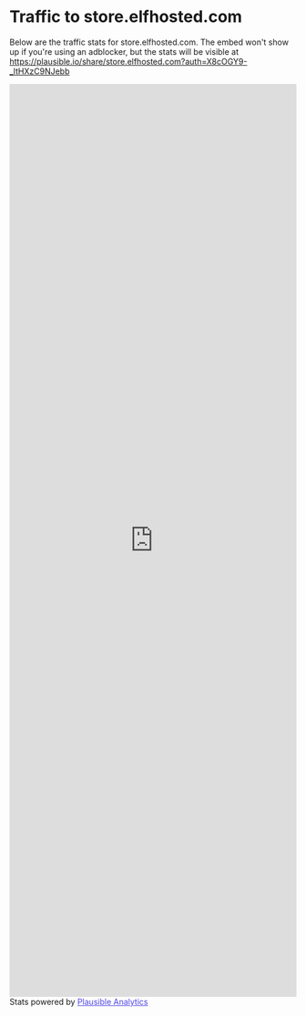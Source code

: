 # Traffic to store.elfhosted.com

Below are the traffic stats for store.elfhosted.com. The embed won't show up if you're using an adblocker, but the stats will be visible at https://plausible.io/share/store.elfhosted.com?auth=X8cOGY9-_ltHXzC9NJebb

<iframe plausible-embed src="https://plausible.io/share/store.elfhosted.com?auth=X8cOGY9-_ltHXzC9NJebb&embed=true&theme=system&background=transparent" scrolling="no" frameborder="0" loading="lazy" style="width: 1px; min-width: 100%; height: 1600px;"></iframe>
<div style="font-size: 14px; padding-bottom: 14px;">Stats powered by <a target="_blank" style="color: #4F46E5; text-decoration: underline;" href="https://plausible.io">Plausible Analytics</a></div>
<script async src="https://plausible.io/js/embed.host.js"></script>
